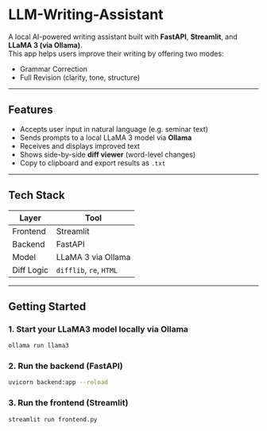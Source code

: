 # LLM-Writing-Assistant
A local AI-powered writing assistant built with **FastAPI**, **Streamlit**, and **LLaMA 3 (via Ollama)**.  
This app helps users improve their writing by offering two modes:
-  Grammar Correction
-  Full Revision (clarity, tone, structure)

---

##  Features

-  Accepts user input in natural language (e.g. seminar text)
-  Sends prompts to a local LLaMA 3 model via **Ollama**
-  Receives and displays improved text
-  Shows side-by-side **diff viewer** (word-level changes)
-  Copy to clipboard and export results as `.txt`

---

##  Tech Stack

| Layer      | Tool                     |
|------------|--------------------------|
| Frontend   | Streamlit                |
| Backend    | FastAPI                  |
| Model      | LLaMA 3 via Ollama       |
| Diff Logic | `difflib`, `re`, `HTML`  |

---

##  Getting Started

### 1.  Start your LLaMA3 model locally via Ollama

```bash
ollama run llama3
```

### 2.  Run the backend (FastAPI)
```bash
uvicorn backend:app --reload
```
### 3.  Run the frontend (Streamlit)
```bash
streamlit run frontend.py
```
